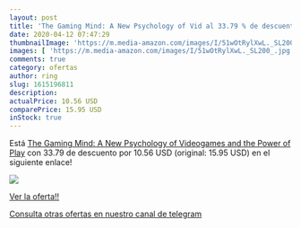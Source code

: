 ```yaml
---
layout: post
title: 'The Gaming Mind: A New Psychology of Vid al 33.79 % de descuento'
date: 2020-04-12 07:47:29
thumbnailImage: 'https://m.media-amazon.com/images/I/51wOtRylXwL._SL200_.jpg'
images: [ 'https://m.media-amazon.com/images/I/51wOtRylXwL._SL200_.jpg' ]
comments: true
category: ofertas
author: ring
slug: 1615196811
description:
actualPrice: 10.56 USD
comparePrice: 15.95 USD
inStock: true
---
```


Está [The Gaming Mind: A New Psychology of Videogames and the Power of Play](https://www.amazon.com/dp/1615196811/?tag=redken08-20) con 33.79 de descuento por 10.56 USD (original: 15.95 USD) en el siguiente enlace!

[![](https://m.media-amazon.com/images/I/51wOtRylXwL._SL200_.jpg)](https://www.amazon.com/dp/1615196811/?tag=redken08-20)

[Ver la oferta!!](https://www.amazon.com/dp/1615196811/?tag=redken08-20)

[Consulta otras ofertas en nuestro canal de telegram](https://t.me/s/ofertas25)

